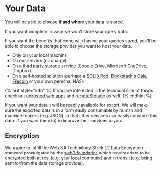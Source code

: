 # Your Data

You will be able to choose **if and where** your data is stored.

If you want complete privacy we won't store your query data.

If you want the benefits that come with having your queries saved, you'll be able to choose the storage provider you want to host your data.

* Only on your local machine
* On our servers \(no charge\)
* On a third party storage service \(Google Drive, Microsoft OneDrive, Dropbox\)
* On a self-hosted solution \(perhaps a [SOLID Pod](https://solid.inrupt.com/), [Blockstack's Gaia](https://github.com/blockstack/gaia), [Filecoin](https://filecoin.io/) or your own personal NAS\).

{% hint style="info" %}
If you are interested in the technical side of things check out [unhosted web apps](https://unhosted.org/) and [remoteStorage](https://remotestorage.io/) as well.
{% endhint %}

If you want your data it will be readily available for export. We will make sure the exported data is in a form easily consumable by human and machine readers \(e.g. JSON\) so that other services can easily consume this data \(if you want them to\) to improve their services to you.

## Encryption
We aspire to fulfill the Web 3.0 Technology Stack L2 Data Encryption standard promulgated by the [web3 foundation](https://web3.foundation/about/) which requires data to be encrypted both at rest (e.g. your local computer) and in transit (e.g. being sent to/from the data storage provider).

